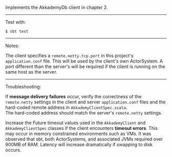 Implements the AkkademyDb client in chapter 2.

***

Test with:

`$ sbt test`

***

Notes:

The client specifies a `remote.netty.tcp.port` in this project's `application.conf` file.  This will be
used by the client's own ActorSystem.  A port different than the server's will be required if the client 
is running on the same host as the server.

***

Troubleshooting:

If **message delivery failures** occur, verify the correctness of the `remote.netty` settings in the 
client and server `application.conf` files and the hard-coded remote address in `AkkademyClientSpec.scala`.  
The hard-coded address should match the server's `remote.netty` settings.

Increase the Future timeout values used in the `AkkademyClient` and `AkkademyClientSpec` classes if the
client encounters **timeout errors**.  This may occur in memory constrained environments such as VMs.  It was
observed that sbt, both ActorSystems, and associated JVMs required over 900MB of RAM.  Latency will increase
dramatically if swapping to disk occurs.  

